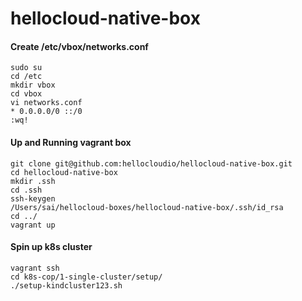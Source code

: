 # hellocloud-native-box

#### Create /etc/vbox/networks.conf
```
sudo su
cd /etc
mkdir vbox
cd vbox
vi networks.conf
* 0.0.0.0/0 ::/0
:wq!
```

#### Up and Running vagrant box
```
git clone git@github.com:hellocloudio/hellocloud-native-box.git
cd hellocloud-native-box
mkdir .ssh
cd .ssh
ssh-keygen
/Users/sai/hellocloud-boxes/hellocloud-native-box/.ssh/id_rsa
cd ../
vagrant up
```

#### Spin up k8s cluster
```
vagrant ssh
cd k8s-cop/1-single-cluster/setup/
./setup-kindcluster123.sh
```
